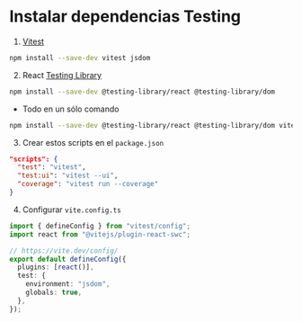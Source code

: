 # Instalar dependencias Testing

1. [Vitest](https://vitest.dev/guide/)

```bash
npm install --save-dev vitest jsdom
```

2. React [Testing Library](https://testing-library.com/docs/react-testing-library/intro)

```bash
npm install --save-dev @testing-library/react @testing-library/dom
```

- Todo en un sólo comando

```bash
npm install --save-dev @testing-library/react @testing-library/dom vitest jsdom
```

3. Crear estos scripts en el `package.json`

```json
"scripts": {
  "test": "vitest",
  "test:ui": "vitest --ui",
  "coverage": "vitest run --coverage"
}
```

4. Configurar `vite.config.ts`

```ts
import { defineConfig } from "vitest/config";
import react from "@vitejs/plugin-react-swc";

// https://vite.dev/config/
export default defineConfig({
  plugins: [react()],
  test: {
    environment: "jsdom",
    globals: true,
  },
});
```
